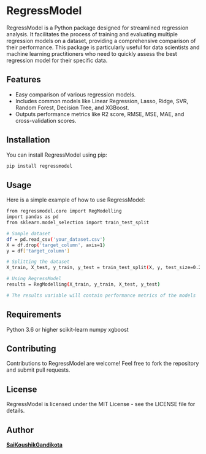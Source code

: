 # RegressModel

RegressModel is a Python package designed for streamlined regression analysis. It facilitates the process of training and evaluating multiple regression models on a dataset, providing a comprehensive comparison of their performance. This package is particularly useful for data scientists and machine learning practitioners who need to quickly assess the best regression model for their specific data.

## Features

- Easy comparison of various regression models.
- Includes common models like Linear Regression, Lasso, Ridge, SVR, Random Forest, Decision Tree, and XGBoost.
- Outputs performance metrics like R2 score, RMSE, MSE, MAE, and cross-validation scores.

## Installation

You can install RegressModel using pip:

```bash
pip install regressmodel
```
## Usage

Here is a simple example of how to use RegressModel:

```bash
from regressmodel.core import RegModelling
import pandas as pd
from sklearn.model_selection import train_test_split

# Sample dataset
df = pd.read_csv('your_dataset.csv')
X = df.drop('target_column', axis=1)
y = df['target_column']

# Splitting the dataset
X_train, X_test, y_train, y_test = train_test_split(X, y, test_size=0.2)

# Using RegressModel
results = RegModelling(X_train, y_train, X_test, y_test)

# The results variable will contain performance metrics of the models
```
## Requirements
Python 3.6 or higher
scikit-learn
numpy
xgboost
## Contributing
Contributions to RegressModel are welcome! Feel free to fork the repository and submit pull requests.

## License
RegressModel is licensed under the MIT License - see the LICENSE file for details.

## Author
**[SaiKoushikGandikota](https://www.linkedin.com/in/gandikota-sai-koushik/)**
